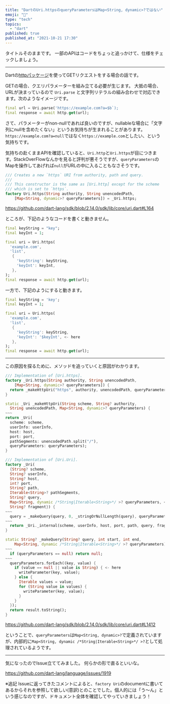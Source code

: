 ```yaml
---
title: "DartのUri.httpsのqueryParametersはMap<String, dynamic>?ではない"
emoji: "📝"
type: "tech"
topics:
  - "dart"
published: true
published_at: "2021-10-21 17:30"
---
```


タイトルそのままです。
一部のAPIはコードをちょっと追っかけて、仕様をチェックしましょう。

---

Dartの[httpパッケージ](https://pub.dev/packages/http)を使ってGETリクエストをする場合の話です。

GETの場合、クエリパラメーターを組み立てる必要が生じます。
大抵の場合、URLが決まっているので `Uri.parse` と文字列リテラルの組み合わせで対応できます。次のようなイメージです。

```dart
final url = Uri.parse('https://example.com?a=$b`);
final response = await http.get(url);
```

さて、パラメーターがnon-nullであれば良いのですが、nullableな場合に「文字列にnullを含めたくない」というお気持ちが生まれることがあります。`https://example.com?a=null`ではなく`https://example.com`としたい、という気持ちです。

気持ちの赴くままAPIを確認していると、`Uri.http`と`Uri.https`が目につきます。StackOverFlowなんかを見ると評判が悪そうですが、`queryParameters`のMapを操作してあげれば`null`がURLの中に入ることもなさそうです。

```dart
/// Creates a new `https` URI from authority, path and query.
///
/// This constructor is the same as [Uri.http] except for the scheme
/// which is set to `https`.
factory Uri.https(String authority, String unencodedPath, 
    [Map<String, dynamic>? queryParameters]) = _Uri.https;
```

https://github.com/dart-lang/sdk/blob/2.14.0/sdk/lib/core/uri.dart#L164

ところが、下記のようなコードを書くと動きません。

```dart
final keyString = "key";
final keyInt = 1;

final uri = Uri.https(
  'example.com',
  'list',
   {
     'keyString': keyString,
     'keyInt': keyInt,
   },
);
final response = await http.get(url);
```

一方で、下記のようにすると動きます。

```dart
final keyString = 'key';
final keyInt = 1;

final uri = Uri.https(
  'example.com',
  'list',
   {
     'keyString': keyString,
     'keyInt': '$keyInt', <- here
   },
);
final response = await http.get(url);
```

---

この原因を探るために、メソッドを追っていくと原因がわかります。

```dart
/// Implementation of [Uri.https].
factory _Uri.https(String authority, String unencodedPath,
    [Map<String, dynamic>? queryParameters]) {
  return _makeHttpUri("https", authority, unencodedPath, queryParameters);
}

static _Uri _makeHttpUri(String scheme, String? authority,
  String unencodedPath, Map<String, dynamic>? queryParameters) {
~~~
return _Uri(
  scheme: scheme,
  userInfo: userInfo,
  host: host,
  port: port,
  pathSegments: unencodedPath.split("/"),
  queryParameters: queryParameters);
}

/// Implementation of [Uri.Uri].
factory _Uri(
  {String? scheme,
  String? userInfo,
  String? host,
  int? port,
  String? path,
  Iterable<String>? pathSegments,
  String? query,
  Map<String, dynamic /*String|Iterable<String>*/ >? queryParameters, <- here
  String? fragment}) {
~~~
  query = _makeQuery(query, 0, _stringOrNullLength(query), queryParameters);
~~~
  return _Uri._internal(scheme, userInfo, host, port, path, query, fragment);
}

static String? _makeQuery(String? query, int start, int end,
    Map<String, dynamic /*String|Iterable<String>*/ >? queryParameters) {
~~~
  if (queryParameters == null) return null;
~~~
  queryParameters.forEach((key, value) {
    if (value == null || value is String) { <- here
      writeParameter(key, value);
    } else {
      Iterable values = value;
      for (String value in values) {
        writeParameter(key, value);
      }
    }
  });
  return result.toString();
}
```

https://github.com/dart-lang/sdk/blob/2.14.0/sdk/lib/core/uri.dart#L1412

ということで、`queryParameters`は`Map<String, dynamic>?`で定義されていますが、内部的に`Map<String, dynamic /*String|Iterable<String>*/ >?`として処理されているようです。

---

気になったのでIssue立ててみました。
何らかの形で直るといいな。

https://github.com/dart-lang/language/issues/1919

※追記
Issueに返ってきたコメントによると、`factory Uri`のdocumentに書いてあるからそれを参照して欲しい(意訳)とのことでした。個人的には「う〜ん」という感じなのですが、ドキュメント全体を確認してやっていきましょう！